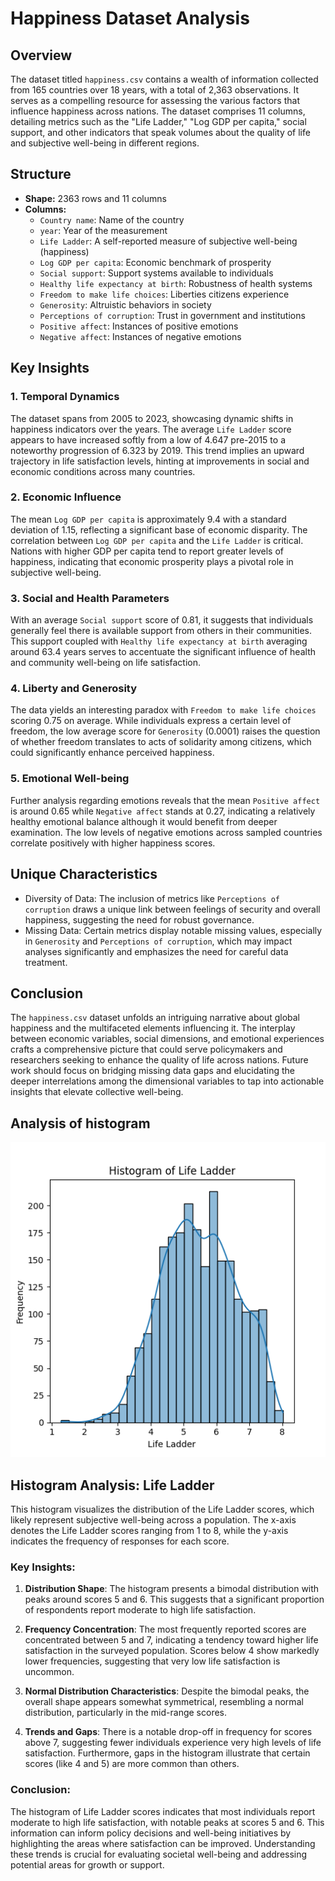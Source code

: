 # Happiness Dataset Analysis

## Overview
The dataset titled `happiness.csv` contains a wealth of information collected from 165 countries over 18 years, with a total of 2,363 observations. It serves as a compelling resource for assessing the various factors that influence happiness across nations. The dataset comprises 11 columns, detailing metrics such as the "Life Ladder," "Log GDP per capita," social support, and other indicators that speak volumes about the quality of life and subjective well-being in different regions.

## Structure
- **Shape:** 2363 rows and 11 columns
- **Columns:** 
  - `Country name`: Name of the country
  - `year`: Year of the measurement
  - `Life Ladder`: A self-reported measure of subjective well-being (happiness)
  - `Log GDP per capita`: Economic benchmark of prosperity
  - `Social support`: Support systems available to individuals
  - `Healthy life expectancy at birth`: Robustness of health systems
  - `Freedom to make life choices`: Liberties citizens experience
  - `Generosity`: Altruistic behaviors in society
  - `Perceptions of corruption`: Trust in government and institutions
  - `Positive affect`: Instances of positive emotions
  - `Negative affect`: Instances of negative emotions

## Key Insights

### 1. Temporal Dynamics
The dataset spans from 2005 to 2023, showcasing dynamic shifts in happiness indicators over the years. The average `Life Ladder` score appears to have increased softly from a low of 4.647 pre-2015 to a noteworthy progression of 6.323 by 2019. This trend implies an upward trajectory in life satisfaction levels, hinting at improvements in social and economic conditions across many countries.

### 2. Economic Influence
The mean `Log GDP per capita` is approximately 9.4 with a standard deviation of 1.15, reflecting a significant base of economic disparity. The correlation between `Log GDP per capita` and the `Life Ladder` is critical. Nations with higher GDP per capita tend to report greater levels of happiness, indicating that economic prosperity plays a pivotal role in subjective well-being.

### 3. Social and Health Parameters
With an average `Social support` score of 0.81, it suggests that individuals generally feel there is available support from others in their communities. This support coupled with `Healthy life expectancy at birth` averaging around 63.4 years serves to accentuate the significant influence of health and community well-being on life satisfaction.

### 4. Liberty and Generosity
The data yields an interesting paradox with `Freedom to make life choices` scoring 0.75 on average. While individuals express a certain level of freedom, the low average score for `Generosity` (0.0001) raises the question of whether freedom translates to acts of solidarity among citizens, which could significantly enhance perceived happiness.

### 5. Emotional Well-being
Further analysis regarding emotions reveals that the mean `Positive affect` is around 0.65 while `Negative affect` stands at 0.27, indicating a relatively healthy emotional balance although it would benefit from deeper examination. The low levels of negative emotions across sampled countries correlate positively with higher happiness scores.

## Unique Characteristics
- Diversity of Data: The inclusion of metrics like `Perceptions of corruption` draws a unique link between feelings of security and overall happiness, suggesting the need for robust governance.
- Missing Data: Certain metrics display notable missing values, especially in `Generosity` and `Perceptions of corruption`, which may impact analyses significantly and emphasizes the need for careful data treatment.

## Conclusion
The `happiness.csv` dataset unfolds an intriguing narrative about global happiness and the multifaceted elements influencing it. The interplay between economic variables, social dimensions, and emotional experiences crafts a comprehensive picture that could serve policymakers and researchers seeking to enhance the quality of life across nations. Future work should focus on bridging missing data gaps and elucidating the deeper interrelations among the dimensional variables to tap into actionable insights that elevate collective well-being.
## Analysis of histogram
![Image Description](histogram_plot.png)

## Histogram Analysis: Life Ladder

This histogram visualizes the distribution of the Life Ladder scores, which likely represent subjective well-being across a population. The x-axis denotes the Life Ladder scores ranging from 1 to 8, while the y-axis indicates the frequency of responses for each score.

### Key Insights:

1. **Distribution Shape**: The histogram presents a bimodal distribution with peaks around scores 5 and 6. This suggests that a significant proportion of respondents report moderate to high life satisfaction.

2. **Frequency Concentration**: The most frequently reported scores are concentrated between 5 and 7, indicating a tendency toward higher life satisfaction in the surveyed population. Scores below 4 show markedly lower frequencies, suggesting that very low life satisfaction is uncommon.

3. **Normal Distribution Characteristics**: Despite the bimodal peaks, the overall shape appears somewhat symmetrical, resembling a normal distribution, particularly in the mid-range scores.

4. **Trends and Gaps**: There is a notable drop-off in frequency for scores above 7, suggesting fewer individuals experience very high levels of life satisfaction. Furthermore, gaps in the histogram illustrate that certain scores (like 4 and 5) are more common than others.

### Conclusion:

The histogram of Life Ladder scores indicates that most individuals report moderate to high life satisfaction, with notable peaks at scores 5 and 6. This information can inform policy decisions and well-being initiatives by highlighting the areas where satisfaction can be improved. Understanding these trends is crucial for evaluating societal well-being and addressing potential areas for growth or support.

